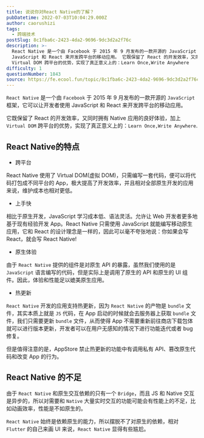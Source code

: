 ```yaml
---
title: 说说你对React Native的了解？
pubDatetime: 2022-07-03T10:04:29.000Z
author: caorushizi
tags:
  - 跨端技术
postSlug: 8c1fba6c-2423-4da2-9696-9dc3d2a2f76c
description: >-
  React Native 是一个由 Facebook 于 2015 年 9 月发布的一款开源的 JavaScript 框架，它可以让开发者使用
  JavaScript 和 React 来开发跨平台的移动应用。 它既保留了 React 的开发效率，又同时拥有 Native 应用的良好体验，加上
  Virtual DOM 跨平台的优势，实现了真正意义上的：Learn Once,Write Anywhere
difficulty: 1
questionNumber: 1843
source: https://fe.ecool.fun/topic/8c1fba6c-2423-4da2-9696-9dc3d2a2f76c
---
```


`React Native` 是一个由 `Facebook` 于 2015 年 9 月发布的一款开源的 `JavaScript` 框架，它可以让开发者使用 JavaScript 和 React 来开发跨平台的移动应用。

它既保留了 React 的开发效率，又同时拥有 Native 应用的良好体验，加上 `Virtual DOM` 跨平台的优势，实现了真正意义上的：`Learn Once,Write Anywhere`.

## React Native的特点

* 跨平台

React Native 使用了 Virtual DOM(虚拟 DOM)，只需编写一套代码，便可以将代码打包成不同平台的 App，极大提高了开发效率，并且相对全部原生开发的应用来说，维护成本也相对更低。

* 上手快

相比于原生开发，JavaScript 学习成本低、语法灵活。允许让 Web 开发者更多地基于现有经验开发 App。React Native 只需使用 JavaScript 就能编写移动原生应用，它和 React 的设计理念是一样的，因此可以毫不夸张地说：你如果会写 React，就会写 React Native!

* 原生体验

由于 `React Native` 提供的组件是对原生 API 的暴露，虽然我们使用的是 `JavaScript` 语言编写的代码，但是实际上是调用了原生的 API 和原生的 UI 组件。因此，体验和性能足以媲美原生应用。

* 热更新

`React Native` 开发的应用支持热更新，因为 `React Native` 的产物是 `bundle` 文件，其实本质上就是 `JS` 代码，在 App 启动的时候就会去服务器上获取 `bundle` 文件，我们只需要更新 `bundle` 文件，从而使得 App 不需要重新前往商店下载包体就可以进行版本更新，开发者可以在用户无感知的情况下进行功能迭代或者 bug 修复。

但是值得注意的是，AppStore 禁止热更新的功能中有调用私有 API、篡改原生代码和改变 App 的行为。

## React Native 的不足

由于 `React Native` 和原生交互依赖的只有一个 `Bridge`，而且 JS 和 Native 交互是异步的，所以对需要和 `Native` 大量实时交互的功能可能会有性能上的不足，比如动画效率，性能是不如原生的。

`React Native` 始终是依赖原生的能力，所以摆脱不了对原生的依赖，相对 `Flutter` 的自己来画 UI 来说，`React Native` 显得有些尴尬。


